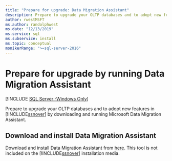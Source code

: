 ```yaml
---
title: "Prepare for upgrade: Data Migration Assistant"
description: Prepare to upgrade your OLTP databases and to adopt new features in SQL Server by downloading and running Microsoft Data Migration Assistant.
author: rwestMSFT
ms.author: randolphwest
ms.date: "12/13/2019"
ms.service: sql
ms.subservice: install
ms.topic: conceptual
monikerRange: ">=sql-server-2016"
---
```

# Prepare for upgrade by running Data Migration Assistant

[!INCLUDE [SQL Server -Windows Only](../../includes/applies-to-version/sql-windows-only.md)]
  
Prepare to upgrade your OLTP databases and to adopt new features in [!INCLUDE[ssnover](../../includes/ssnoversion-md.md)] by downloading and running Microsoft Data Migration Assistant.  
  
## Download and install Data Migration Assistant  
Download and install Data Migration Assistant from [here](https://go.microsoft.com/fwlink/?LinkID=613421). This tool is not included on the [!INCLUDE[ssnover](../../includes/ssnoversion-md.md)] installation media.  

  
